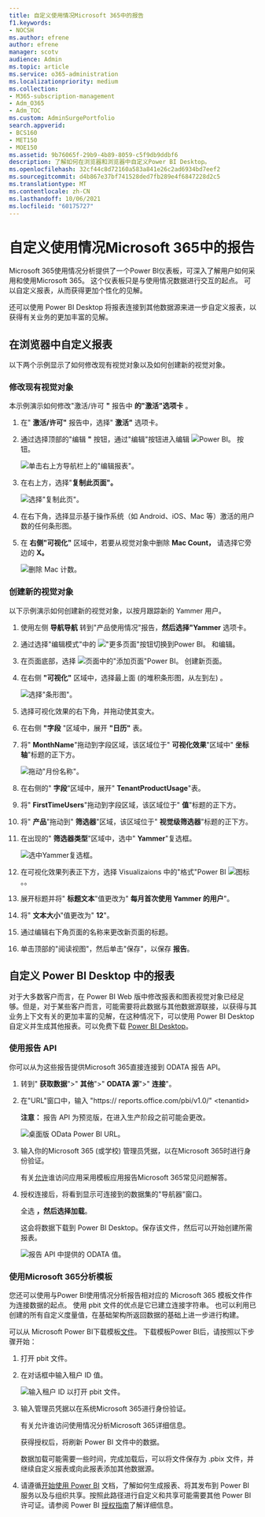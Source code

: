```yaml
---
title: 自定义使用情况Microsoft 365中的报告
f1.keywords:
- NOCSH
ms.author: efrene
author: efrene
manager: scotv
audience: Admin
ms.topic: article
ms.service: o365-administration
ms.localizationpriority: medium
ms.collection:
- M365-subscription-management
- Adm_O365
- Adm_TOC
ms.custom: AdminSurgePortfolio
search.appverid:
- BCS160
- MET150
- MOE150
ms.assetid: 9b76065f-29b9-4b89-8059-c5f9db9ddbf6
description: 了解如何在浏览器和浏览器中自定义Power BI Desktop。
ms.openlocfilehash: 32cf44c8d72160a583a841e26c2ad6934bd7eef2
ms.sourcegitcommit: d4b867e37bf741528ded7fb289e4f6847228d2c5
ms.translationtype: MT
ms.contentlocale: zh-CN
ms.lasthandoff: 10/06/2021
ms.locfileid: "60175727"
---
```

# <a name="customize-the-reports-in-microsoft-365-usage-analytics"></a>自定义使用情况Microsoft 365中的报告

Microsoft 365使用情况分析提供了一个Power BI仪表板，可深入了解用户如何采用和使用Microsoft 365。 这个仪表板只是与使用情况数据进行交互的起点。 可以自定义报表，从而获得更加个性化的见解。

还可以使用 Power BI Desktop 将报表连接到其他数据源来进一步自定义报表，以获得有关业务的更加丰富的见解。

## <a name="customizing-reports-in-the-browser"></a>在浏览器中自定义报表

以下两个示例显示了如何修改现有视觉对象以及如何创建新的视觉对象。

### <a name="modify-an-existing-visual"></a>修改现有视觉对象

本示例演示如何修改"激活/许可 **"** 报告中 **的"激活"选项卡** 。

1. 在" **激活/许可"** 报告中，选择" **激活"** 选项卡。

2. 通过选择顶部的"编辑 **"** 按钮，通过"编辑"按钮进入编辑 ![ Power BI。](../../media/d8da3c19-3f2d-4bf6-811e-faa804f74770.png) 按钮。

    ![单击右上方导航栏上的"编辑报表"。](../../media/e2c16663-1fbd-4d7f-887c-0cbb891d3b3d.png)

3. 在右上方，选择"**复制此页面"。**

    ![选择"复制此页"。](../../media/b2d18dcd-6b82-4ce7-ab79-1b24e3721309.png)

4. 在右下角，选择显示基于操作系统（如 Android、iOS、Mac 等）激活的用户数的任何条形图。

5. 在 **右侧"可视化"** 区域中，若要从视觉对象中删除 **Mac Count，** 请选择它旁边的 **X。**

    ![删除 Mac 计数。](../../media/ce3d8358-df57-4f64-bd25-ac5be7fc8713.png)

### <a name="create-a-new-visual"></a>创建新的视觉对象

以下示例演示如何创建新的视觉对象，以按月跟踪新的 Yammer 用户。

1. 使用左侧 **导航导航** 转到"产品使用情况"报告，**然后选择"Yammer** 选项卡。

2. 通过选择"编辑模式"中的 ![ "更多页面"按钮切换到Power BI。](../../media/d8da3c19-3f2d-4bf6-811e-faa804f74770.png) 和编辑。

3. 在页面底部，选择 ![页面中的"添加页面"Power BI。](../../media/d3b8c117-17d4-4f53-b078-8fefc2155b24.png) 创建新页面。

4. 在右侧 **"可视化"** 区域中，选择最上面 (的堆积条形图，从左到左) 。

    ![选择"条形图"。](../../media/214c3fed-6eae-43e6-83fb-708a2d74406e.png)

5. 选择可视化效果的右下角，并拖动使其变大。

6. 在右侧 **"字段** "区域中，展开 **"日历"** 表。

7. 将" **MonthName**"拖动到字段区域，该区域位于" **可视化效果**"区域中" **坐标轴**"标题的正下方。

    ![拖动"月份名称"。](../../media/bff99987-8c4b-4618-89fd-47df557b0ed7.png)

8. 在右侧的" **字段**"区域中，展开" **TenantProductUsage**"表。

9. 将" **FirstTimeUsers**"拖动到字段区域，该区域位于" **值**"标题的正下方。

10. 将" **产品**"拖动到" **筛选器**"区域，该区域位于" **视觉级筛选器**"标题的正下方。

11. 在出现的" **筛选器类型**"区域中，选中" **Yammer**"复选框。

    ![选中Yammer复选框。](../../media/82e99730-0de9-42da-928a-76aab0c3e609.png)

12. 在可视化效果列表正下方，选择 Visualizaions 中的"格式"Power BI ![ 图标 ](../../media/ee0602f3-3df5-4930-b862-db1d90ae4ae2.png) 。。

13. 展开标题并将" **标题文本**"值更改为" **每月首次使用 Yammer 的用户**"。

14. 将" **文本大小**"值更改为" **12**"。

15. 通过编辑右下角页面的名称来更改新页面的标题。

16. 单击顶部的"阅读视图"，然后单击"保存"，以保存 **报告**。

## <a name="customizing-the-reports-in-power-bi-desktop"></a>自定义 Power BI Desktop 中的报表

对于大多数客户而言，在 Power BI Web 版中修改报表和图表视觉对象已经足够。但是，对于某些客户而言，可能需要将此数据与其他数据源联接，以获得与其业务上下文有关的更加丰富的见解，在这种情况下，可以使用 Power BI Desktop 自定义并生成其他报表。可以免费下载 [Power BI Desktop](https://go.microsoft.com/fwlink/p/?linkid=849797)。

### <a name="use-the-reporting-apis"></a>使用报告 API

你可以从为这些报告提供Microsoft 365直接连接到 ODATA 报告 API。

1. 转到" **获取数据**"\>" **其他**"\>" **ODATA 源**"\>" **连接**"。

2. 在"URL"窗口中，输入 <i></i> "https:// reports.office.com/pbi/v1.0/" \<tenantid\>

    **注意：** 报告 API 为预览版，在进入生产阶段之前可能会更改。

    ![桌面版 OData Power BI URL。](../../media/c0ef967e-a454-4eba-bc8e-61e113170053.png)

3. 输入你的Microsoft 365 (或学校) 管理员凭据，以在Microsoft 365时进行身份验证。

    有关[允许](usage-analytics.md#faq)谁访问应用采用模板应用报告Microsoft 365常见问题解答。

4. 授权连接后，将看到显示可连接到的数据集的"导航器"窗口。

    全选 **，然后选择加载**。

    这会将数据下载到 Power BI Desktop。保存该文件，然后可以开始创建所需报表。

    ![报告 API 中提供的 ODATA 值。](../../media/545b4d17-dbbd-4cfc-b75a-a8b27283d438.png)

### <a name="use-the-microsoft-365-usage-analytics-template"></a>使用Microsoft 365分析模板

您还可以使用与Power BI使用情况分析报告相对应的 Microsoft 365 模板文件作为连接数据的起点。 使用 pbit 文件的优点是它已建立连接字符串。 也可以利用已创建的所有自定义度量值，在基础架构所返回数据的基础上进一步进行构建。

可以从 Microsoft Power BI下载模板[文件](https://download.microsoft.com/download/7/8/2/782ba8a7-8d89-4958-a315-dab04c3b620c/Microsoft%20365%20Usage%20Analytics.pbit)。 下载模板Power BI后，请按照以下步骤开始：

1. 打开 pbit 文件。

2. 在对话框中输入租户 ID 值。

    ![输入租户 ID 以打开 pbit 文件。](../../media/071ed0bf-8b9d-49c6-81fc-fd4c6cc85bd3.png)

3. 输入管理员凭据以在系统Microsoft 365进行身份验证。

     有关允许谁访问使用情况分析Microsoft 365详细信息。

    获得授权后，将刷新 Power BI 文件中的数据。

    数据加载可能需要一些时间，完成加载后，可以将文件保存为 .pbix 文件，并继续自定义报表或向此报表添加其他数据源。

4. 请遵循[开始使用 Power BI](/power-bi/fundamentals/desktop-getting-started) 文档，了解如何生成报表、将其发布到 Power BI 服务以及与组织共享。按照此路径进行自定义和共享可能需要其他 Power BI 许可证。请参阅 Power BI [授权指南](https://go.microsoft.com/fwlink/p/?linkid=849803)了解详细信息。
